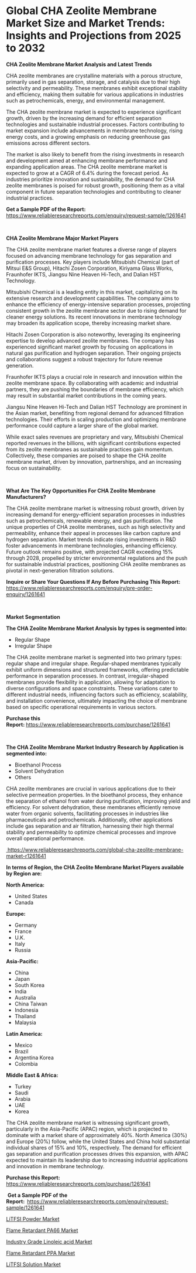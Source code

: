 <p><h1>Global CHA Zeolite Membrane Market Size and Market Trends: Insights and Projections from 2025 to 2032</h1></p><p><strong>CHA Zeolite Membrane Market Analysis and Latest Trends</strong></p>
<p><p>CHA zeolite membranes are crystalline materials with a porous structure, primarily used in gas separation, storage, and catalysis due to their high selectivity and permeability. These membranes exhibit exceptional stability and efficiency, making them suitable for various applications in industries such as petrochemicals, energy, and environmental management.</p><p>The CHA zeolite membrane market is expected to experience significant growth, driven by the increasing demand for efficient separation technologies and sustainable industrial processes. Factors contributing to market expansion include advancements in membrane technology, rising energy costs, and a growing emphasis on reducing greenhouse gas emissions across different sectors. </p><p>The market is also likely to benefit from the rising investments in research and development aimed at enhancing membrane performance and expanding application areas. The CHA zeolite membrane market is expected to grow at a CAGR of 6.4% during the forecast period. As industries prioritize innovation and sustainability, the demand for CHA zeolite membranes is poised for robust growth, positioning them as a vital component in future separation technologies and contributing to cleaner industrial practices.</p></p>
<p><strong>Get a Sample PDF of the Report:&nbsp;</strong> <a href="https://www.reliableresearchreports.com/enquiry/request-sample/1261641?utm_campaign=8&utm_medium=2&utm_source=Github&utm_content=ia&utm_term=02022025&utm_id=cha-zeolite-membrane">https://www.reliableresearchreports.com/enquiry/request-sample/1261641</a></p>
<p>&nbsp;</p>
<p><strong>CHA Zeolite Membrane Major Market Players</strong></p>
<p><p>The CHA zeolite membrane market features a diverse range of players focused on advancing membrane technology for gas separation and purification processes. Key players include Mitsubishi Chemical (part of Mitsui E&S Group), Hitachi Zosen Corporation, Kiriyama Glass Works, Fraunhofer IKTS, Jiangsu Nine Heaven Hi-Tech, and Dalian HST Technology. </p><p>Mitsubishi Chemical is a leading entity in this market, capitalizing on its extensive research and development capabilities. The company aims to enhance the efficiency of energy-intensive separation processes, projecting consistent growth in the zeolite membrane sector due to rising demand for cleaner energy solutions. Its recent innovations in membrane technology may broaden its application scope, thereby increasing market share.</p><p>Hitachi Zosen Corporation is also noteworthy, leveraging its engineering expertise to develop advanced zeolite membranes. The company has experienced significant market growth by focusing on applications in natural gas purification and hydrogen separation. Their ongoing projects and collaborations suggest a robust trajectory for future revenue generation.</p><p>Fraunhofer IKTS plays a crucial role in research and innovation within the zeolite membrane space. By collaborating with academic and industrial partners, they are pushing the boundaries of membrane efficiency, which may result in substantial market contributions in the coming years.</p><p>Jiangsu Nine Heaven Hi-Tech and Dalian HST Technology are prominent in the Asian market, benefiting from regional demand for advanced filtration technologies. Their efforts in scaling production and optimizing membrane performance could capture a larger share of the global market.</p><p>While exact sales revenues are proprietary and vary, Mitsubishi Chemical reported revenues in the billions, with significant contributions expected from its zeolite membranes as sustainable practices gain momentum. Collectively, these companies are poised to shape the CHA zeolite membrane market, driven by innovation, partnerships, and an increasing focus on sustainability.</p></p>
<p>&nbsp;</p>
<p><strong>What Are The Key Opportunities For CHA Zeolite Membrane Manufacturers?</strong></p>
<p><p>The CHA zeolite membrane market is witnessing robust growth, driven by increasing demand for energy-efficient separation processes in industries such as petrochemicals, renewable energy, and gas purification. The unique properties of CHA zeolite membranes, such as high selectivity and permeability, enhance their appeal in processes like carbon capture and hydrogen separation. Market trends indicate rising investments in R&D foster advancements in membrane technologies, enhancing efficiency. Future outlook remains positive, with projected CAGR exceeding 15% through 2028, propelled by stricter environmental regulations and the push for sustainable industrial practices, positioning CHA zeolite membranes as pivotal in next-generation filtration solutions.</p></p>
<p><strong>Inquire or Share Your Questions If Any Before Purchasing This Report:</strong> <a href="https://www.reliableresearchreports.com/enquiry/pre-order-enquiry/1261641?utm_campaign=8&utm_medium=2&utm_source=Github&utm_content=ia&utm_term=02022025&utm_id=cha-zeolite-membrane">https://www.reliableresearchreports.com/enquiry/pre-order-enquiry/1261641</a></p>
<p>&nbsp;</p>
<p><strong>Market Segmentation</strong></p>
<p><strong>The CHA Zeolite Membrane Market Analysis by types is segmented into:</strong></p>
<p><ul><li>Regular Shape</li><li>Irregular Shape</li></ul></p>
<p><p>The CHA zeolite membrane market is segmented into two primary types: regular shape and irregular shape. Regular-shaped membranes typically exhibit uniform dimensions and structured frameworks, offering predictable performance in separation processes. In contrast, irregular-shaped membranes provide flexibility in application, allowing for adaptation to diverse configurations and space constraints. These variations cater to different industrial needs, influencing factors such as efficiency, scalability, and installation convenience, ultimately impacting the choice of membrane based on specific operational requirements in various sectors.</p></p>
<p><strong>Purchase this Report:&nbsp;</strong><a href="https://www.reliableresearchreports.com/purchase/1261641?utm_campaign=8&utm_medium=2&utm_source=Github&utm_content=ia&utm_term=02022025&utm_id=cha-zeolite-membrane">https://www.reliableresearchreports.com/purchase/1261641</a></p>
<p>&nbsp;</p>
<p><strong>The CHA Zeolite Membrane Market Industry Research by Application is segmented into:</strong></p>
<p><ul><li>Bioethanol Process</li><li>Solvent Dehydration</li><li>Others</li></ul></p>
<p><p>CHA zeolite membranes are crucial in various applications due to their selective permeation properties. In the bioethanol process, they enhance the separation of ethanol from water during purification, improving yield and efficiency. For solvent dehydration, these membranes efficiently remove water from organic solvents, facilitating processes in industries like pharmaceuticals and petrochemicals. Additionally, other applications include gas separation and air filtration, harnessing their high thermal stability and permeability to optimize chemical processes and improve overall operational performance.</p></p>
<p><a href="https://www.reliableresearchreports.com/global-cha-zeolite-membrane-market-r1261641?utm_campaign=8&utm_medium=2&utm_source=Github&utm_content=ia&utm_term=02022025&utm_id=cha-zeolite-membrane">&nbsp;https://www.reliableresearchreports.com/global-cha-zeolite-membrane-market-r1261641</a></p>
<p><strong>In terms of Region, the CHA Zeolite Membrane Market Players available by Region are:</strong></p>
<p>
    <p> <strong> North America: </strong>
        <ul>
            <li>United States</li>
            <li>Canada</li>
        </ul>
        </p> 
    <p> <strong> Europe: </strong>
        <ul>
            <li>Germany</li>
            <li>France</li>
            <li>U.K.</li>
            <li>Italy</li>
            <li>Russia</li>
        </ul>
        </p> 
    <p> <strong> Asia-Pacific: </strong>
        <ul>
            <li>China</li>
            <li>Japan</li>
            <li>South Korea</li>
            <li>India</li>
            <li>Australia</li>
            <li>China Taiwan</li>
            <li>Indonesia</li>
            <li>Thailand</li>
            <li>Malaysia</li>
        </ul>
        </p> 
    <p> <strong> Latin America: </strong>
        <ul>
            <li>Mexico</li>
            <li>Brazil</li>
            <li>Argentina Korea</li>
            <li>Colombia</li>
        </ul>
        </p> 
    <p> <strong> Middle East & Africa: </strong>
        <ul>
            <li>Turkey</li>
            <li>Saudi</li>
            <li>Arabia</li>
            <li>UAE</li>
            <li>Korea</li>
        </ul>
    </p>
    </p>
<p><p>The CHA zeolite membrane market is witnessing significant growth, particularly in the Asia-Pacific (APAC) region, which is projected to dominate with a market share of approximately 40%. North America (30%) and Europe (20%) follow, while the United States and China hold substantial individual shares of 15% and 10%, respectively. The demand for efficient gas separation and purification processes drives this expansion, with APAC expected to maintain its leadership due to increasing industrial applications and innovation in membrane technology.</p></p>
<p><strong>Purchase this Report: </strong><a href="https://www.reliableresearchreports.com/purchase/1261641?utm_campaign=8&utm_medium=2&utm_source=Github&utm_content=ia&utm_term=02022025&utm_id=cha-zeolite-membrane">https://www.reliableresearchreports.com/purchase/1261641</a></p>
<p>&nbsp;<strong>Get a Sample PDF of the Report:&nbsp;&nbsp;</strong><a href="https://www.reliableresearchreports.com/enquiry/request-sample/1261641?utm_campaign=8&utm_medium=2&utm_source=Github&utm_content=ia&utm_term=02022025&utm_id=cha-zeolite-membrane">https://www.reliableresearchreports.com/enquiry/request-sample/1261641</a></p>
<p><strong></strong></p>
<p><p><a href="https://github.com/tashiafun920/Market-Research-Report-List-1/blob/main/litfsi-powder-market.md?utm_campaign=8&utm_medium=2&utm_source=Github&utm_content=ia&utm_term=02022025&utm_id=cha-zeolite-membrane">LiTFSI Powder Market</a></p><p><a href="https://github.com/bornergabrielle89/Market-Research-Report-List-1/blob/main/flame-retardant-pa66-market.md?utm_campaign=8&utm_medium=2&utm_source=Github&utm_content=ia&utm_term=02022025&utm_id=cha-zeolite-membrane">Flame Retardant PA66 Market</a></p><p><a href="https://github.com/dingharhouma/Market-Research-Report-List-1/blob/main/industry-grade-linoleic-acid-market.md?utm_campaign=8&utm_medium=2&utm_source=Github&utm_content=ia&utm_term=02022025&utm_id=cha-zeolite-membrane">Industry Grade Linoleic acid Market</a></p><p><a href="https://github.com/toldenargelia86/Market-Research-Report-List-1/blob/main/flame-retardant-ppa-market.md?utm_campaign=8&utm_medium=2&utm_source=Github&utm_content=ia&utm_term=02022025&utm_id=cha-zeolite-membrane">Flame Retardant PPA Market</a></p><p><a href="https://github.com/tshumaalzlam0/Market-Research-Report-List-1/blob/main/litfsi-solution-market.md?utm_campaign=8&utm_medium=2&utm_source=Github&utm_content=ia&utm_term=02022025&utm_id=cha-zeolite-membrane">LiTFSI Solution Market</a></p></p>